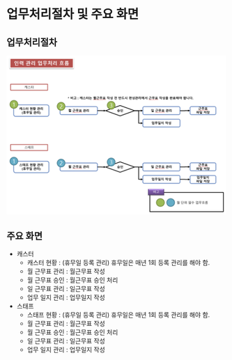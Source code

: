 # 업무처리절차 및 주요 화면

## 업무처리절차

![](image_20160125_093802_capture.png)

## 주요 화면

- 캐스터
    - 캐스터 현황 : (휴무일 등록 관리) 휴무일은 매년 1회 등록 관리를 해야 함.
    - 월 근무표 관리 : 월근무표 작성
    - 월 근무표 승인 : 월근무표 승인 처리
    - 일 근무표 관리 : 일근무표 작성
    - 업무 일지 관리 : 업무일지 작성
- 스태프
    - 스태프 현황 : (휴무일 등록 관리) 휴무일은 매년 1회 등록 관리를 해야 함.
    - 월 근무표 관리 : 월근무표 작성
    - 월 근무표 승인 : 월근무표 승인 처리
    - 일 근무표 관리 : 일근무표 작성
    - 업무 일지 관리 : 업무일지 작성
